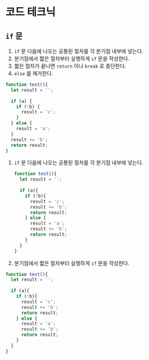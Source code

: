 # 코드 테크닉

## `if` 문 

1. `if` 문 다음에 나오는 공통된 절차를 각 분기점 내부에 넣는다. 
2. 분기점에서 짧은 절차부터 실행하게 `if` 문을 작성한다.
3. 짧은 절차가 끝나면 `return` 이나 `break` 로 중단한다. 
4. `else` 를 제거한다.

```javascript
function test(){
  let result = '';
  
  if (a) {
    if (!b) {
      result = 'c';
    }
  } else {
    result = 'a';
  }
  result += 'b';
  return result;
}
```

1. `if` 문 다음에 나오는 공통된 절차를 각 분기점 내부에 넣는다.

   ```javascript
   function test(){
     let result = '';
     
     if (a){
       if (!b){
         result = 'c';
         result += 'b';
         return result;
       } else {
         result = 'a';
         result += 'b';
         return result;
       }
     }
   }
   ```

   

2. 분기점에서 짧은 절차부터 실행하게 `if` 문을 작성한다.

```javascript
function test(){
  let result = '';
  
  if (a){
    if (!b){
      result = 'c';
      result += 'b';
      return result;
    } else {
      result = 'a';
      result += 'b';
      return result;
    }
  }
}
```

